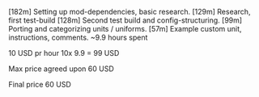 [182m]  Setting up mod-dependencies, basic research.
[129m]  Research, first test-build
[128m]  Second test build and config-structuring.
[99m]   Porting and categorizing units / uniforms.
[57m]   Example custom unit, instructions, comments.
~9.9 hours spent

10 USD pr hour
10x 9.9 = 99 USD

Max price agreed upon
60 USD

Final price
60 USD